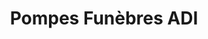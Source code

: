 ---
title: "Pompes Funèbres ADI"
url: /cachan/pompes-funebres-adi/
shop: directeurs de funérailles
---